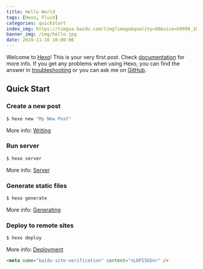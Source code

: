 ```yaml
---
title: Hello World
tags: [Hexo, Fluid]
categories: quickStart
index_img: https://timgsa.baidu.com/timg?image&quality=80&size=b9999_10000&sec=1573903734488&di=5e20992798c05e322bb32348c9f0aa6d&imgtype=0&src=http%3A%2F%2Fimg.cwq.com%2F201712%2F1513127498165415.jpeg
banner_img: /img/hello.jpg
date: 2019-11-16 10:00:00
---
```

Welcome to [Hexo](https://hexo.io/)! This is your very first post. Check [documentation](https://hexo.io/docs/) for more info. If you get any problems when using Hexo, you can find the answer in [troubleshooting](https://hexo.io/docs/troubleshooting.html) or you can ask me on [GitHub](https://github.com/hexojs/hexo/issues).

## Quick Start

### Create a new post

``` bash
$ hexo new "My New Post"
```

More info: [Writing](https://hexo.io/docs/writing.html)

### Run server

``` bash
$ hexo server
```

More info: [Server](https://hexo.io/docs/server.html)

### Generate static files

``` bash
$ hexo generate
```

More info: [Generating](https://hexo.io/docs/generating.html)

### Deploy to remote sites

``` bash
$ hexo deploy
```

More info: [Deployment](https://hexo.io/docs/one-command-deployment.html)
```html
<meta name="baidu-site-verification" content="nLbPI5Gbnr" />
```